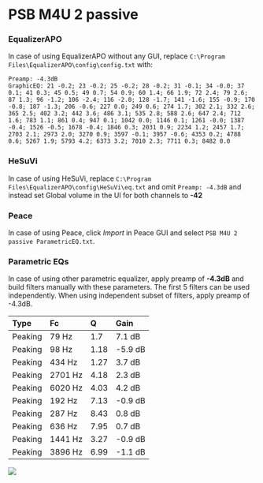 # PSB M4U 2 passive

### EqualizerAPO
In case of using EqualizerAPO without any GUI, replace `C:\Program Files\EqualizerAPO\config\config.txt`
with:
```
Preamp: -4.3dB
GraphicEQ: 21 -0.2; 23 -0.2; 25 -0.2; 28 -0.2; 31 -0.1; 34 -0.0; 37 0.1; 41 0.3; 45 0.5; 49 0.7; 54 0.9; 60 1.4; 66 1.9; 72 2.4; 79 2.6; 87 1.3; 96 -1.2; 106 -2.4; 116 -2.0; 128 -1.7; 141 -1.6; 155 -0.9; 170 -0.8; 187 -1.3; 206 -0.6; 227 0.0; 249 0.6; 274 1.7; 302 2.1; 332 2.6; 365 2.5; 402 3.2; 442 3.6; 486 3.1; 535 2.8; 588 2.6; 647 2.4; 712 1.6; 783 1.1; 861 0.4; 947 0.1; 1042 0.0; 1146 0.1; 1261 -0.0; 1387 -0.4; 1526 -0.5; 1678 -0.4; 1846 0.3; 2031 0.9; 2234 1.2; 2457 1.7; 2703 2.1; 2973 2.0; 3270 0.9; 3597 -0.1; 3957 -0.6; 4353 0.2; 4788 0.6; 5267 1.9; 5793 4.2; 6373 3.2; 7010 2.3; 7711 0.3; 8482 0.0
```

### HeSuVi
In case of using HeSuVi, replace `C:\Program Files\EqualizerAPO\config\HeSuVi\eq.txt` and omit `Preamp:
-4.3dB` and instead set Global volume in the UI for both channels to **-42**

### Peace
In case of using Peace, click *Import* in Peace GUI and select `PSB M4U 2 passive ParametricEQ.txt`.

### Parametric EQs
In case of using other parametric equalizer, apply preamp of **-4.3dB** and build filters manually
with these parameters. The first 5 filters can be used independently.
When using independent subset of filters, apply preamp of -4.3dB.

| Type    | Fc      |    Q | Gain    |
|:--------|:--------|:-----|:--------|
| Peaking | 79 Hz   | 1.7  | 7.1 dB  |
| Peaking | 98 Hz   | 1.18 | -5.9 dB |
| Peaking | 434 Hz  | 1.27 | 3.7 dB  |
| Peaking | 2701 Hz | 4.18 | 2.3 dB  |
| Peaking | 6020 Hz | 4.03 | 4.2 dB  |
| Peaking | 192 Hz  | 7.13 | -0.9 dB |
| Peaking | 287 Hz  | 8.43 | 0.8 dB  |
| Peaking | 636 Hz  | 7.95 | 0.7 dB  |
| Peaking | 1441 Hz | 3.27 | -0.9 dB |
| Peaking | 3896 Hz | 6.99 | -1.1 dB |

![](https://raw.githubusercontent.com/jaakkopasanen/AutoEq/master/results/innerfidelity/sbaf-serious/PSB%20M4U%202%20passive/PSB%20M4U%202%20passive.png)